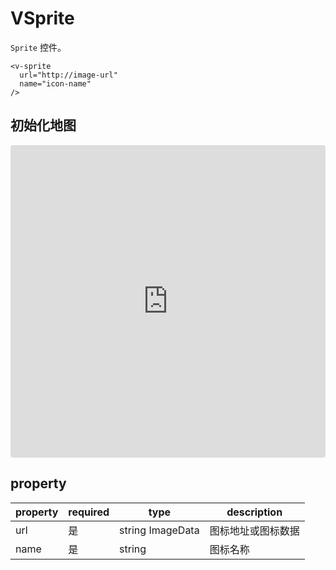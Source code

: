 # VSprite

`Sprite` 控件。

```
<v-sprite
  url="http://image-url"
  name="icon-name"
/>
```

## 初始化地图

<iframe src="https://codesandbox.io/embed/mapvue-vmap-5d689r?fontsize=14&hidescale=1&module=%2Fsrc%2FApp.vue&theme=dark"
     style="width:100%; height:500px; border:0; border-radius: 4px; overflow:hidden;"
     title="mapvue/vmap"
     allow="accelerometer; ambient-light-sensor; camera; encrypted-media; geolocation; gyroscope; hid; microphone; midi; payment; usb; vr; xr-spatial-tracking"
     sandbox="allow-forms allow-modals allow-popups allow-presentation allow-same-origin allow-scripts"
   ></iframe>

## property

| property | required | type             | description        |
| -------- | -------- | ---------------- | ------------------ |
| url      | 是       | string ImageData | 图标地址或图标数据 |
| name     | 是       | string           | 图标名称           |
